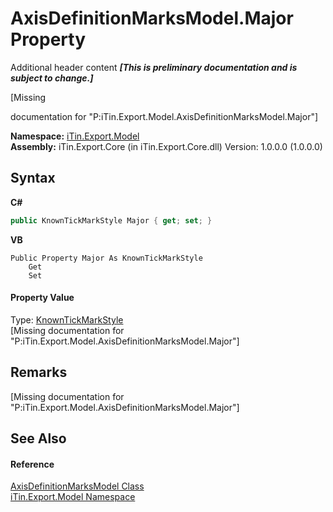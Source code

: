 # AxisDefinitionMarksModel.Major Property 
Additional header content _**\[This is preliminary documentation and is subject to change.\]**_

\[Missing <summary> documentation for "P:iTin.Export.Model.AxisDefinitionMarksModel.Major"\]

**Namespace:**&nbsp;<a href="ef57ffcc-e95e-b212-5a46-9aa6f5a3511f">iTin.Export.Model</a><br />**Assembly:**&nbsp;iTin.Export.Core (in iTin.Export.Core.dll) Version: 1.0.0.0 (1.0.0.0)

## Syntax

**C#**<br />
``` C#
public KnownTickMarkStyle Major { get; set; }
```

**VB**<br />
``` VB
Public Property Major As KnownTickMarkStyle
	Get
	Set
```


#### Property Value
Type: <a href="e25266bf-3b24-3c93-13ce-0d3cafeea43f">KnownTickMarkStyle</a><br />\[Missing <value> documentation for "P:iTin.Export.Model.AxisDefinitionMarksModel.Major"\]

## Remarks
\[Missing <remarks> documentation for "P:iTin.Export.Model.AxisDefinitionMarksModel.Major"\]

## See Also


#### Reference
<a href="204ab025-3345-14c1-3c0e-0bb5036ebdc4">AxisDefinitionMarksModel Class</a><br /><a href="ef57ffcc-e95e-b212-5a46-9aa6f5a3511f">iTin.Export.Model Namespace</a><br />